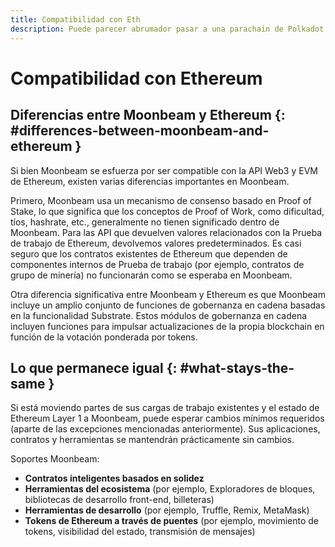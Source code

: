 ```yaml
---
title: Compatibilidad con Eth
description: Puede parecer abrumador pasar a una parachain de Polkadot si estás acostumbrado a Ethereum. Esto es lo que puede esperar cuando utilice Moonbeam por primera vez.
---
```


# Compatibilidad con Ethereum

## Diferencias entre Moonbeam y Ethereum {: #differences-between-moonbeam-and-ethereum } 

Si bien Moonbeam se esfuerza por ser compatible con la API Web3 y EVM de Ethereum, existen varias diferencias importantes en Moonbeam.

Primero, Moonbeam usa un mecanismo de consenso basado en Proof of Stake, lo que significa que los conceptos de Proof of Work, como dificultad, tíos, hashrate, etc., generalmente no tienen significado dentro de Moonbeam. Para las API que devuelven valores relacionados con la Prueba de trabajo de Ethereum, devolvemos valores predeterminados. Es casi seguro que los contratos existentes de Ethereum que dependen de componentes internos de Prueba de trabajo (por ejemplo, contratos de grupo de minería) no funcionarán como se esperaba en Moonbeam.

Otra diferencia significativa entre Moonbeam y Ethereum es que Moonbeam incluye un amplio conjunto de funciones de gobernanza en cadena basadas en la funcionalidad Substrate. Estos módulos de gobernanza en cadena incluyen funciones para impulsar actualizaciones de la propia blockchain en función de la votación ponderada por tokens.

## Lo que permanece igual {: #what-stays-the-same } 

Si está moviendo partes de sus cargas de trabajo existentes y el estado de Ethereum Layer 1 a Moonbeam, puede esperar cambios mínimos requeridos (aparte de las excepciones mencionadas anteriormente). Sus aplicaciones, contratos y herramientas se mantendrán prácticamente sin cambios.

Soportes Moonbeam:

 - **Contratos inteligentes basados en solidez**
 - **Herramientas del ecosistema** (por ejemplo, Exploradores de bloques, bibliotecas de desarrollo front-end, billeteras)
 - **Herramientas de desarrollo** (por ejemplo, Truffle, Remix, MetaMask)
 - **Tokens de Ethereum a través de puentes** (por ejemplo, movimiento de tokens, visibilidad del estado, transmisión de mensajes)
